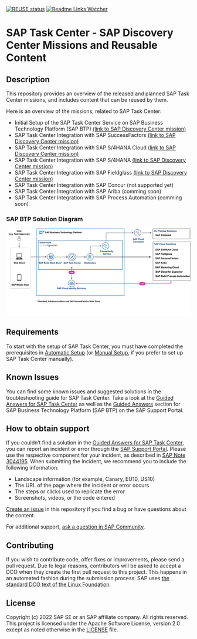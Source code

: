 [![REUSE status](https://api.reuse.software/badge/github.com/SAP-samples/btp-task-center-integration)](https://api.reuse.software/info/github.com/SAP-samples/btp-task-center-integration)
[![Readme Links Watcher](https://github.com/SAP-samples/btp-task-center-integration/actions/workflows/markdown-link-validator.yml/badge.svg)](https://github.com/SAP-samples/btp-task-center-integration/actions/workflows/markdown-link-validator.yml)
# SAP Task Center - SAP Discovery Center Missions and Reusable Content
<!--- Register repository https://api.reuse.software/register, then add REUSE badge:
[![REUSE status](https://api.reuse.software/badge/github.com/SAP-samples/REPO-NAME)](https://api.reuse.software/info/github.com/SAP-samples/REPO-NAME)
-->

## Description


This repository provides an overview of the released and planned SAP Task Center missions, and includes content that can be reused by them. 

Here is an overview of the missions, related to SAP Task Center:

- Initial Setup of the SAP Task Center Service on SAP Business Technology Platform (SAP BTP) [(link to SAP Discovery Center mission)](https://discovery-center.cloud.sap/protected/index.html#/missiondetail/3774/)
- SAP Task Center Integration with SAP SuccessFactors [(link to SAP Discovery Center mission)](https://discovery-center.cloud.sap/protected/index.html#/missiondetail/3816/)
- SAP Task Center Integration with SAP S/4HANA Cloud [(link to SAP Discovery Center mission)](https://discovery-center.cloud.sap/index.html#/missiondetail/3906)
- SAP Task Center Integration with SAP S/4HANA [(link to SAP Discovery Center mission)](https://discovery-center.cloud.sap/index.html#/missiondetail/3910/)
- SAP Task Center Integration with SAP Fieldglass [(link to SAP Discovery Center mission)](https://discovery-center.cloud.sap/index.html#/missiondetail/3911/)
- SAP Task Center Integration with SAP Concur (not supported yet)
- SAP Task Center Integration with SAP Ariba (comming soon)
- SAP Task Center Integration with SAP Process Automation (comming soon)

### SAP BTP Solution Diagram

<img src="docs/pics/btp_taskcenter_hl_scenario.png" width="750">

## Requirements
To start with the setup of SAP Task Center, you must have completed the prerequisites in [Automatic Setup](https://help.sap.com/viewer/08cbda59b4954e93abb2ec85f1db399d/Cloud/en-US/3a499676e7ae4282af84092f778e3737.html) (or [Manual Setup](https://help.sap.com/viewer/08cbda59b4954e93abb2ec85f1db399d/Cloud/en-US/0f00d3d3e2ab460c856d409c469fb4f1.html), if you prefer to set up SAP Task Center manually). 

## Known Issues
You can find some known issues and suggested solutions in the troubleshooting guide for SAP Task Center. Take a look at the [Guided Answers for SAP Task Center](https://ga.support.sap.com/dtp/viewer/index.html#/tree/3109/actions/47627) as well as the [Guided Answers](https://ga.support.sap.com/dtp/viewer/index.html#/tree/2065/actions/26547) section for SAP Business Technology Platform (SAP BTP) on the SAP Support Portal.

## How to obtain support
If you couldn’t find a solution in the [Guided Answers for SAP Task Center](https://ga.support.sap.com/dtp/viewer/index.html#/tree/3109/actions/47627), you can report an incident or error through the [SAP Support Portal](https://support.sap.com/en/index.html). Please use the respective component for your incident, as described in [SAP Note 3044195](https://launchpad.support.sap.com/#/notes/3044195).
When submitting the incident, we recommend you to include the following information:
-	Landscape information (for example, Canary, EU10, US10)
-	The URL of the page where the incident or error occurs
-	The steps or clicks used to replicate the error
-	Screenshots, videos, or the code entered

[Create an issue](https://github.com/SAP-samples/btp-task-center-integration/issues) in this repository if you find a bug or have questions about the content.
 
For additional support, [ask a question in SAP Community](https://answers.sap.com/questions/ask.html).

## Contributing
If you wish to contribute code, offer fixes or improvements, please send a pull request. Due to legal reasons, contributors will be asked to accept a DCO when they create the first pull request to this project. This happens in an automated fashion during the submission process. SAP uses [the standard DCO text of the Linux Foundation](https://developercertificate.org/).

## License
Copyright (c) 2022 SAP SE or an SAP affiliate company. All rights reserved. This project is licensed under the Apache Software License, version 2.0 except as noted otherwise in the [LICENSE](LICENSES/Apache-2.0.txt) file.
